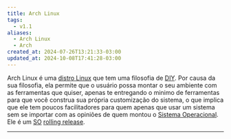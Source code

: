 ```yaml
---
title: Arch Linux
tags:
  - v1.1
aliases:
  - Arch Linux
  - Arch
created_at: 2024-07-26T13:21:33-03:00
updated_at: 2024-10-08T17:41:28-03:00
---
```


Arch Linux é uma [distro Linux](../../../../atomos/2024/07/26/Distro_Linux.md) que tem uma filosofia de [DIY](../../../../atomos/2024/07/08/DIY.md). Por causa da sua filosofia, ela permite que o usuário possa montar o seu ambiente com as ferramentas que quiser, apenas te entregando o minimo de ferramentas para que você construa sua própria customização do sistema, o que implica que ele tem poucos facilitadores para quem apenas que usar um sistema sem se importar com as opiniões de quem montou o [Sistema Operacional](../../08/04/Sistema_Operacional.md). Ele é um [SO](../../08/04/Sistema_Operacional.md) [rolling release](../../../../atomos/2024/07/07/Rolling_Release.md).

---